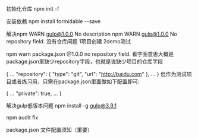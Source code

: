 初始化仓库
npm init -f

安装依赖
npm install formidable --save


解决npm WARN gulp@1.0.0 No description
npm WARN gulp@1.0.0 No repository field.
没有仓库问题
1项目创建
2demo测试

npm warn package.json @1.0.0 no repository field.
看字面意思大概是package.json里缺少repository字段，也就是说缺少项目的仓库字段

{
    ...
    "repository": {
        "type": "git",
        "url": "http://baidu.com"
    },
    ...
}
但作为测试项目或者练习用，只需在package.json里面做如下配置即可:

{
    ...
    "private": true,
    ...
}

解决gulp低版本问题
npm install -g gulp@3.9.1

npm audit fix

package.json 文件配置须知（重要）

